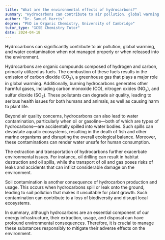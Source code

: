 ```yaml
---
title: "What are the environmental effects of hydrocarbons?"
summary: "Hydrocarbons can contribute to air pollution, global warming, and water contamination when improperly managed or released."
author: "Dr. Samuel Harris"
degree: "PhD in Organic Chemistry, University of Cambridge"
tutor_type: "GCSE Chemistry Tutor"
date: 2024-04-18
---
```


Hydrocarbons can significantly contribute to air pollution, global warming, and water contamination when not managed properly or when released into the environment.

Hydrocarbons are organic compounds composed of hydrogen and carbon, primarily utilized as fuels. The combustion of these fuels results in the emission of carbon dioxide ($\text{CO}_2$), a greenhouse gas that plays a major role in global warming. Additionally, burning hydrocarbons generates other harmful gases, including carbon monoxide ($\text{CO}$), nitrogen oxides ($\text{NO}_x$), and sulfur dioxide ($\text{SO}_2$). These pollutants can degrade air quality, leading to serious health issues for both humans and animals, as well as causing harm to plant life.

Beyond air quality concerns, hydrocarbons can also lead to water contamination, particularly when oil or gasoline—both of which are types of hydrocarbons—are accidentally spilled into water bodies. Such spills can devastate aquatic ecosystems, resulting in the death of fish and other marine organisms and disrupting the overall ecological balance. Moreover, these contaminations can render water unsafe for human consumption.

The extraction and transportation of hydrocarbons further exacerbate environmental issues. For instance, oil drilling can result in habitat destruction and oil spills, while the transport of oil and gas poses risks of leaks and accidents that can inflict considerable damage on the environment.

Soil contamination is another consequence of hydrocarbon production and usage. This occurs when hydrocarbons spill or leak onto the ground, leading to soil pollution that makes it unsuitable for plant growth. Such contamination can contribute to a loss of biodiversity and disrupt local ecosystems.

In summary, although hydrocarbons are an essential component of our energy infrastructure, their extraction, usage, and disposal can have profound environmental consequences. Therefore, it is crucial to manage these substances responsibly to mitigate their adverse effects on the environment.
    